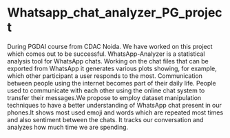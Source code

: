 # Whatsapp_chat_analyzer_PG_project
During PGDAI course from CDAC Noida. We have worked on this project which comes out to be successful.
WhatsApp-Analyzer is a statistical analysis tool for WhatsApp chats. Working on the chat files that can be
exported from WhatsApp it generates various plots showing, for example, which other participant a user
responds to the most. Communication between people using the internet becomes part of their daily life.
People used to communicate with each other using the online chat system to transfer their messages.We
propose to employ dataset manipulation techniques to have a better understanding of WhatsApp chat present
in our phones.It shows most used emoji and words which are repeated most times and also sentiment
between the chats. It tracks our conversation and analyzes how much time we are spending.
